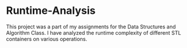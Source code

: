 # Runtime-Analysis
This project was a part of my assignments for the Data Structures and Algorithm Class. I have analyzed the runtime complexity of different STL containers on various operations.
